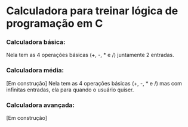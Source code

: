 # Calculadora para treinar lógica de programação em C

### Calculadora básica:
Nela tem as 4 operações básicas (+, -, * e /) juntamente 2 entradas.

### Calculadora média:
[Em construção] Nela tem as 4 operações básicas (+, -, * e /) mas com infinitas entradas, ela para quando o usuário quiser.

### Calculadora avançada:
[Em construção]
